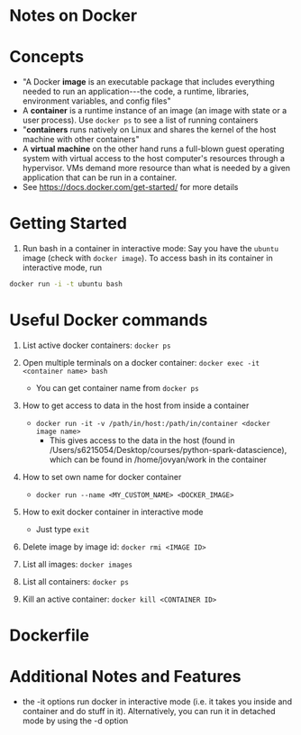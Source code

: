 # Notes on Docker

# Concepts
* "A Docker __image__ is an executable package that includes everything needed to run an application---the code, a runtime, libraries, environment variables, and config files"
* A __container__ is a runtime instance of an image (an image with state or a user process). Use `docker ps` to see a list of running containers
* "__containers__ runs natively on Linux and shares the kernel of the host machine with other containers"
* A __virtual machine__ on the other hand runs a full-blown guest operating system with virtual access to the host computer's resources through a hypervisor. VMs demand more resource than what is needed by a given application that can be run in a container.
* See https://docs.docker.com/get-started/ for more details

# Getting Started

1. Run bash in a container in interactive mode:
Say you have the `ubuntu` image (check with `docker image`). To access bash in its container in interactive mode, run
```bash
docker run -i -t ubuntu bash
```

# Useful Docker commands

1. List active docker containers: `docker ps`
2. Open multiple terminals on a docker container: `docker exec -it <container name> bash`
	- You can get container name from `docker ps`
3. How to get access to data in the host from inside a container
	- `docker run -it -v /path/in/host:/path/in/container <docker image name>`
		- This gives access to the data in the host (found in /Users/s6215054/Desktop/courses/python-spark-datascience), which can be found in /home/jovyan/work in the container

4. How to set own name for docker container
	- `docker run --name <MY_CUSTOM_NAME> <DOCKER_IMAGE>`
5. How to exit docker container in interactive mode
	- Just type `exit`
6. Delete image by image id: `docker rmi <IMAGE ID>`
7. List all images: `docker images`
8. List all containers: `docker ps`
9. Kill an active container: `docker kill <CONTAINER ID>`

# Dockerfile

# Additional Notes and Features

- the -it options run docker in interactive mode (i.e. it takes you inside and container and do stuff in it). Alternatively, you can run it in detached mode by using the -d option
